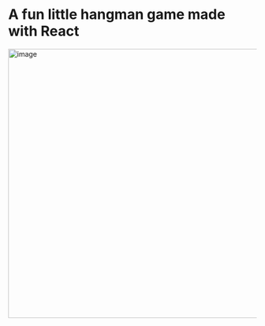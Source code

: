 # A fun little hangman game made with React

<img width="508" height="547" alt="image" src="https://github.com/user-attachments/assets/e2df19c6-01b1-49ae-9075-1acb7fd3065d" />

